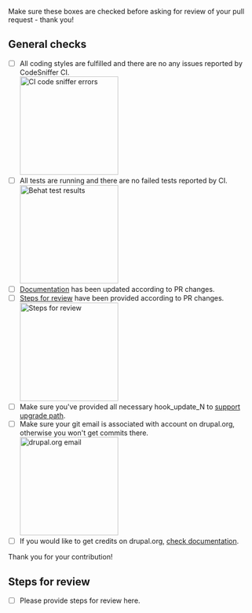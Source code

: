 Make sure these boxes are checked before asking for review of your pull request - thank you!

## General checks
- [ ] All coding styles are fulfilled and there are no any issues reported by CodeSniffer CI. <br/><img src="https://raw.githubusercontent.com/ymcatwincities/openy/8.x-1.x/.github/assets/ci-errors.png" width="200" alt="CI code sniffer errors">
- [ ] All tests are running and there are no failed tests reported by CI. <br/><img src="https://raw.githubusercontent.com/ymcatwincities/openy/8.x-1.x/.github/assets/behat.png" width="200" alt="Behat test results">
- [ ] [Documentation](https://github.com/ymcatwincities/openy/tree/8.x-1.x/docs) has been updated according to PR changes.
- [ ] [Steps for review](https://github.com/ymcatwincities/openy/pull/94#issue-204580200) have been provided according to PR changes. <br/><img src="https://raw.githubusercontent.com/ymcatwincities/openy/8.x-1.x/.github/assets/steps-for-review.png" width="200" alt="Steps for review"/>
- [ ] Make sure you've provided all necessary hook\_update\_N to [support upgrade path](https://github.com/ymcatwincities/openy/blob/8.x-1.x/docs/Development/Upgrade%20path.md).
- [ ] Make sure your git email is associated with account on drupal.org, otherwise you won't get commits there. <br/><img src="https://raw.githubusercontent.com/ymcatwincities/openy/8.x-1.x/.github/assets/drupalorg-email.png" width="200" alt="drupal.org email"/>
- [ ] If you would like to get credits on drupal.org, [check documentation](https://github.com/ymcatwincities/openy/blob/8.x-1.x/docs/Development/Contributing.md#drupalorg-credits).

Thank you for your contribution!

## Steps for review

- [ ] Please provide steps for review here.

